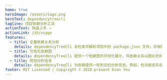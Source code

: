 ```yaml
---
home: true
heroImage: /assets/logo.png
heroText: dependencytreecli
tagline: 项目依赖分析工具
actionText: 快速上手 →
actionLink: /zh/usage
features:
  - title: 全量依赖关系分析
    details: dependencyTreeCli 会检索并解析项目中的 package.json 文件，并根据项目的依赖之间的关系构建一个全局依赖树。
  - title: 可视化依赖图
    details: dependencyTreeCli 提供一个依赖图的可视化展示，将依赖关系以图形的形式呈现。
  - title: 附加分析信息
    details: dependencyTreeCli 为依赖提供一些附加的分析信息。例如，检测是否存在循环依赖，识别是否存在同一个包的多个版本实例等等。
footer: MIT Licensed | Copyright © 2018-present Evan You
---
```

